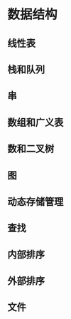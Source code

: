 # 数据结构

## 线性表



## 栈和队列



## 串



## 数组和广义表



## 数和二叉树



## 图



## 动态存储管理



## 查找



## 内部排序



## 外部排序



## 文件



